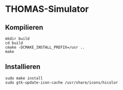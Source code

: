 # THOMAS-Simulator
## Kompilieren
```
mkdir build
cd build
cmake -DCMAKE_INSTALL_PREFIX=/usr ..
make
```

## Installieren
```
sudo make install
sudo gtk-update-icon-cache /usr/share/icons/hicolor
```